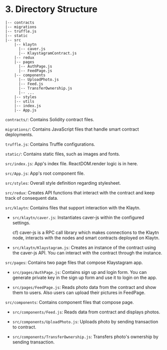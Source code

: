# 3. Directory Structure <a id="3-directory-structure"></a>

```text
|-- contracts
|-- migrations
|-- truffle.js
|-- static
|-- src
    |-- klaytn
      |-- caver.js
      |-- KlaystagramContract.js
    |-- redux
    |-- pages
      |-- AuthPage.js
      |-- FeedPage.js
    |-- components
      |-- UploadPhoto.js
      |-- Feed.js
      |-- TransferOwnership.js
      |-- ...
    |-- styles
    |-- utils
    |-- index.js
    |-- App.js
```

`contracts/`: Contains Solidity contract files.

`migrations/`: Contains JavaScript files that handle smart contract deployments.

`truffle.js`: Contains Truffle configurations.

`static/`: Contains static files, such as images and fonts.

`src/index.js`: App's index file. ReactDOM.render logic is in here.

`src/App.js`: App's root component file.

`src/styles`: Overall style definition regarding stylesheet.

`src/redux`: Creates API functions that interact with the contract and keep track of consequent data.

`src/klaytn`: Contains files that support interaction with the Klaytn.

- `src/klaytn/caver.js`: Instantiates caver-js within the configured settings.

  cf) caver-js is a RPC call library which makes connections to the Klaytn node, interacts with the nodes and smart contracts deployed on Klaytn.

- `src/klaytn/Klaystagram.js`: Creates an instance of the contract using the caver-js API. You can interact with the contract through the instance.

`src/pages`: Contains two page files that compose Klaystagram app.

- `src/pages/AuthPage.js`: Contains sign up and login form. You can generate private key in the sign up form and use it to login on the app.

- `src/pages/FeedPage.js`: Reads photo data from the contract and show them to users. Also users can upload their pictures in FeedPage.

`src/components`: Contains component files that compose page.

- `src/components/Feed.js`: Reads data from contract and displays photos.

- `src/components/UploadPhoto.js`: Uploads photo by sending transaction to contract.

- `src/components/TransferOwnership.js`: Transfers photo's ownership by sending transaction.
